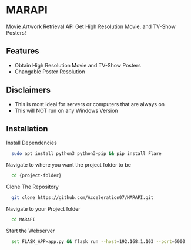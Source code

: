 # MARAPI
Movie Artwork Retrieval API
Get High Resolution Movie, and TV-Show Posters!


## Features

- Obtain High Resolution Movie and TV-Show Posters
- Changable Poster Resolution

## Disclaimers

- This is most ideal for servers or computers that are always on
- This will NOT run on any Windows Version

## Installation


Install Dependencies
```bash
  sudo apt install python3 python3-pip && pip install Flare
```

Navigate to where you want the project folder to be
```bash
  cd {project-folder}
```

Clone The Repository
```bash
  git clone https://github.com/Acceleration07/MARAPI.git
```

Navigate to your Project folder
```bash
  cd MARAPI
```

Start the Webserver
```bash
  set FLASK_APP=app.py && flask run --host=192.168.1.103 --port=5000
```

